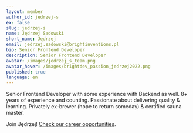 ```yaml
---
layout: member
author_id: jedrzej-s
ex: false
slug: jedrzej-s
name: Jędrzej Sadowski
short_name: Jędrzej
email: jedrzej.sadowski@brightinventions.pl
bio: Senior Frontend Developer
description: Senior Frontend Developer
avatar: /images/jedrzej_s_team.png
avatar_hover: /images/brightdev_passion_jedrzej2022.png
published: true
language: en
---
```

Senior Frontend Developer with some experience with Backend as well. 8+ years of experience and counting. Passionate about delivering quality & learning. Privately ex-brewer (hope to return someday) & certified sauna master.

Join Jędrzej! [Check our career opportunities](/career).

